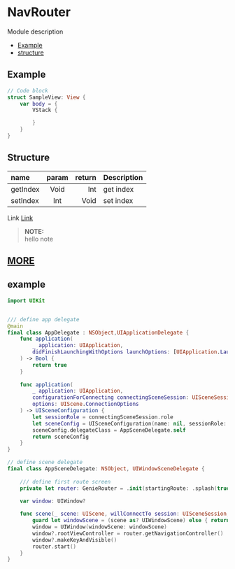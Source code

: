 # NavRouter

Module description

- [Example](#example)
- [structure](#structure)

## Example

``` Swift
// Code block
struct SampleView: View {
    var body = {
        VStack {

        }
    }
}
```

## Structure

| name | param | return | Description |
| :--- | :---: | ---: | --- |
| getIndex | Void | Int | get index |
| setIndex | Int | Void | set index |


Link [Link](https://google.com)

> **NOTE:** \
hello note 


## [MORE](/Documentation/NavRouter/Home.md)



## example

``` Swift
import UIKit


/// define app delegate
@main
final class AppDelegate : NSObject,UIApplicationDelegate {
    func application(
        _ application: UIApplication,
        didFinishLaunchingWithOptions launchOptions: [UIApplication.LaunchOptionsKey: Any]? = nil
    ) -> Bool {
        return true
    }
    
    func application(
        _ application: UIApplication,
        configurationForConnecting connectingSceneSession: UISceneSession,
        options: UIScene.ConnectionOptions
    ) -> UISceneConfiguration {
        let sessionRole = connectingSceneSession.role
        let sceneConfig = UISceneConfiguration(name: nil, sessionRole: sessionRole)
        sceneConfig.delegateClass = AppSceneDelegate.self
        return sceneConfig
    }
}

// define scene delegate
final class AppSceneDelegate: NSObject, UIWindowSceneDelegate {
        
    /// define first route screen    
    private let router: GenieRouter = .init(startingRoute: .splash(true))
    
    var window: UIWindow?

    func scene(_ scene: UIScene, willConnectTo session: UISceneSession, options connectionOptions: UIScene.ConnectionOptions) {
        guard let windowScene = (scene as? UIWindowScene) else { return }
        window = UIWindow(windowScene: windowScene)
        window?.rootViewController = router.getNavigationController()
        window?.makeKeyAndVisible()
        router.start()
    }
}

```

